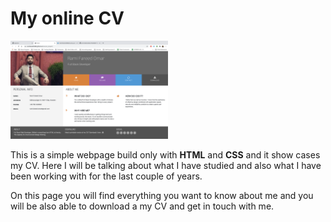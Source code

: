 # My online CV

<img src="assets/images/readme_pic.png" style="margin: 0; width: 50%; height: 50%;">

This is a simple webpage build only with **HTML** and **CSS** and it show cases my CV. Here I will be talking about what I have studied and also what I
have been working with for the last couple of years. 

On this page you will find everything you want to know about me and you will be also able to download a my CV and get in touch with me. 